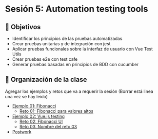
# Sesión 5: Automation testing tools
## :dart: Objetivos

- Identificar los principios de las pruebas automatizadas
- Crear pruebas unitarias y de integración con jest
- Aplicar pruebas funcionales sobre la interfaz de usuario con Vue Test Utils
- Crear pruebas e2e con test cafe
- Generar pruebas basadas en principios de BDD con cucumber


## 📂 Organización de la clase

Agregar los ejemplos y retos que va a requerir la sesión (Borrar está linea una vez se hay leido)

- [Ejemplo 01:  Fibonacci](./Ejemplo-01)
    - [Reto 01: Fibonacci para valores altos](./Reto-01)
- [Ejemplo 02: Vue.js testing](./Ejemplo-02)
  - [Reto  02: Fibonacci UI](./Reto-02)
  - [Reto 03: Nombre del reto 03](./Reto-03)
- [Postwork](./Postwork)




